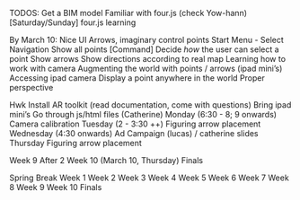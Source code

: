 
TODOS:
Get a BIM model 
Familiar with four.js (check Yow-hann)
[Saturday/Sunday] four.js learning 

By March 10:
Nice UI
Arrows, imaginary control points 
Start Menu - 
Select Navigation
Show all points
[Command] Decide *how* the user can select a point
Show arrows
Show directions according to real map 
Learning how to work with camera 
Augmenting the world with points / arrows (ipad mini’s)
Accessing ipad camera
Display a point anywhere in the world 
Proper perspective 

Hwk
Install AR toolkit (read documentation, come with questions)
Bring ipad mini’s
Go through js/html files (Catherine)
Monday (6:30 - 8; 9 onwards)
Camera calibration 
Tuesday (2 - 3:30 ++) 
Figuring arrow placement
Wednesday (4:30 onwards) 
Ad Campaign  (lucas) / catherine slides 
Thursday 
Figuring arrow placement

Week 9
After 2 
Week 10 (March 10, Thursday) 
Finals 


Spring Break
Week 1
Week 2
Week 3
Week 4
Week 5
Week 6
Week 7
Week 8
Week 9
Week 10
Finals 
